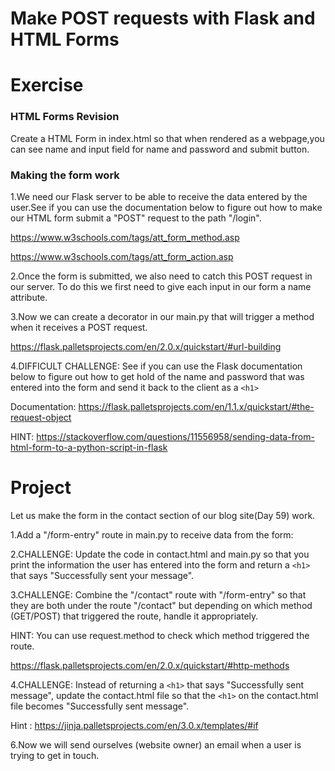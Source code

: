 # Make POST requests with Flask and HTML Forms

# Exercise

### HTML Forms Revision

Create a HTML Form in index.html so that when rendered as a webpage,you can see name and input field for name and password and submit button.

### Making the form work

1.We need our Flask server to be able to receive the data entered by the user.See if you can use the documentation below to figure out how to make our HTML form submit a "POST" request to the path "/login".

https://www.w3schools.com/tags/att_form_method.asp

https://www.w3schools.com/tags/att_form_action.asp

2.Once the form is submitted, we also need to catch this POST request in our server. To do this we first need to give each input in our form a name attribute.

3.Now we can create a decorator in our main.py that will trigger a method when it receives a POST request.

https://flask.palletsprojects.com/en/2.0.x/quickstart/#url-building

4.DIFFICULT CHALLENGE: See if you can use the Flask documentation below to figure out how to get hold of the name and password that was entered into the form and send it back to the client as a `<h1>`

Documentation:
https://flask.palletsprojects.com/en/1.1.x/quickstart/#the-request-object

HINT:
https://stackoverflow.com/questions/11556958/sending-data-from-html-form-to-a-python-script-in-flask


# Project

Let us make the form in the contact section of our blog site(Day 59) work.

1.Add a "/form-entry" route in main.py to receive data from the form:

2.CHALLENGE: Update the code in contact.html and main.py so that you print the information the user has entered into the form and return a `<h1>` that says "Successfully sent your message".

3.CHALLENGE: Combine the "/contact" route with "/form-entry" so that they are both under the route "/contact" but depending on which method (GET/POST) that triggered the route, handle it appropriately.

HINT: You can use request.method to check which method triggered the route.

https://flask.palletsprojects.com/en/2.0.x/quickstart/#http-methods

4.CHALLENGE: Instead of returning a `<h1>` that says "Successfully sent message", update the contact.html file so that the `<h1>` on the contact.html file becomes "Successfully sent message".

Hint : https://jinja.palletsprojects.com/en/3.0.x/templates/#if

6.Now we will send ourselves (website owner) an email when a user is trying to get in touch.

